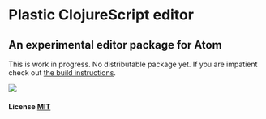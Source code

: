 # Plastic ClojureScript editor 

## An experimental editor package for Atom

This is work in progress. No distributable package yet. If you are impatient check out [the build instructions](https://github.com/darwin/plastic/blob/master/docs/build.md).

<img src="https://dl.dropboxusercontent.com/u/559047/plastic-shot-2.png">

#### License [MIT](LICENSE.md)